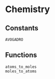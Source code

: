 # Chemistry

## Constants
```@docs
AVOGADRO
```

## Functions
```@docs
atoms_to_moles
moles_to_atoms
```
